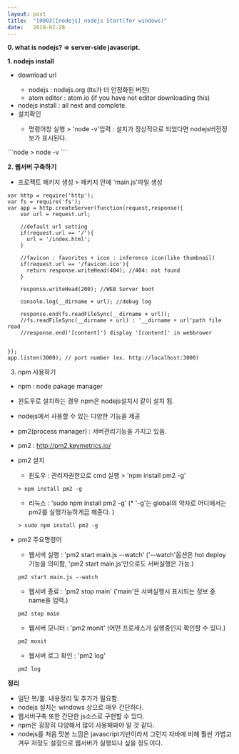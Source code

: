 ```yaml
---
layout: post
title:  "[0003][nodejs] nodejs Start(for windows)"
date:   2019-02-28
---
```


**0. what is nodejs? => server-side javascript.**
  
**1. nodejs install**
<div class="ul-list">
<ul class="circle">
  <li>download url</li>
  <ul class="disc">
    <li>nodejs      : nodejs.org (lts가 더 안정화된 버전)</li>
    <li>atom editor : atom.io (if you have not editor downloading this)</li>
  </ul>
  <li>nodejs install : all next and complete.</li>
  <li>설치확인</li>
  <ul class="disc">
    <li>명령어창 실행 > 'node -v'입력 : 설치가 정상적으로 되었다면 nodejs버전정보가 표시된다.</li>
  </ul>
 </ul>
</div>
```node
> node -v
```

**2. 웹서버 구축하기**

* 프로젝트 패키지 생성 > 패키지 안에 'main.js'파일 생성

```node
var http = require('http');
var fs = require('fs');
var app = http.createServer(function(request,response){
    var url = request.url;

    //default url setting
    if(request.url == '/'){
      url = '/index.html';
    }

    //favicon : favorites + icon : inference icon(like thumbnail)
    if(request.url == '/favicon.ico'){
      return response.writeHead(404); //404: not found
    }
    
    response.writeHead(200); //WEB Server boot

    console.log(__dirname + url); //debug log

    response.end(fs.readFileSync(__dirname + url));
    //fs.readFileSync(__dirname + url) : '__dirname + url'path file read
    //response.end('[content]') display '[content]' in webbrower
    

});
app.listen(3000); // port number (ex. http://localhost:3000)
```

3. npm 사용하기

* npm : node pakage manager

* 윈도우로 설치하는 경우 npm은 nodejs설치시 같이 설치 됨.

* nodejs에서 사용할 수 있는 다양한 기능을 제공

* pm2(process manager) : 서버관리기능을 가지고 있음.

 - pm2 : http://pm2.keymetrics.io/

 - pm2 설치
   - 윈도우 : 관리자권한으로 cmd 실행 > 'npm install pm2 -g'
   ```node
   > npm install pm2 -g
   ```
   - 리눅스 : 'sudo npm install pm2 -g'
   (* '-g'는 global의 약자로 어디에서는 pm2를 실행가능하게끔 해준다. )
   ```node
   > sudo npm install pm2 -g
   ```
 
 - pm2 주요명령어
   - 웹서버 실행 : 'pm2 start main.js --watch'
     ('--watch'옵션은 hot deploy 기능을 의미함, 'pm2 start main.js'만으로도 서버실행은 가능.)
   ```node
   pm2 start main.js --watch
   ```
   
   - 웹서버 종료 : 'pm2 stop main'
     ('main'은 서버실행시 표시되는 정보 중 name을 입력.)

   ```node
   pm2 stop main
   ```
   
   - 웹서버 모니터 : 'pm2 monit' (어떤 프로세스가 실행중인지 확인할 수 있다.)
   ```node
   pm2 monit
   ```
   
   - 웹서버 로그 확인 : 'pm2 log'
   ```node
   pm2 log
   ```

**정리**
<div class="summary">
   <ul>
     <li>일단 복/붙. 내용정리 및 추가가 필요함.</li>
     <li>nodejs 설치는 windows 상으로 매우 간단하다.</li>
     <li>웹서버구축 또한 간단한 js소스로 구현할 수 있다.</li>
     <li>npm은 굉장히 다양해서 많이 사용해봐야 알 것 같다.</li>
     <li>nodejs를 처음 맛본 느낌은 javascript기반이라서 그런지 자바에 비해 훨씬 가볍고 겨우 저정도 설정으로 웹서버가 실행되나 싶을 정도이다.</li>
   </ul>
</div>
